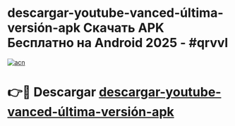 # descargar-youtube-vanced-última-versión-apk Скачать APK Бесплатно на Android 2025 - #qrvvl

[![acn](https://github.com/user-attachments/assets/0f9c940e-d8b0-45ae-aac7-cd30a18b3e1c)](https://apps.freeplayer.one?title=descargar-youtube-vanced-última-versión-apk&ref=9RF)

# 👉🔴 Descargar [descargar-youtube-vanced-última-versión-apk](https://apps.freeplayer.one?title=descargar-youtube-vanced-última-versión-apk&ref=9RF)